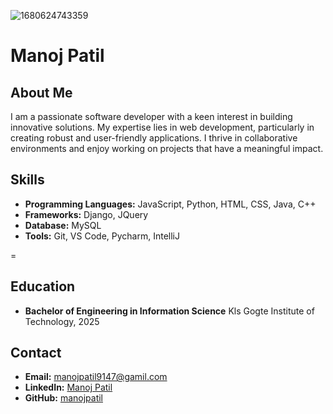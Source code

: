 ![1680624743359](https://github.com/9147/9147/assets/42509321/faa7c0df-9225-4412-9623-8a2c48407404)
# Manoj Patil
## About Me

I am a passionate software developer with a keen interest in building innovative solutions. My expertise lies in web development, particularly in creating robust and user-friendly applications. I thrive in collaborative environments and enjoy working on projects that have a meaningful impact.

## Skills

- **Programming Languages:** JavaScript, Python, HTML, CSS, Java, C++
- **Frameworks:** Django, JQuery
- **Database:** MySQL
- **Tools:** Git, VS Code, Pycharm, IntelliJ

=

## Education

- **Bachelor of Engineering in Information Science**
  Kls Gogte Institute of Technology, 2025

## Contact

- **Email:** manojpatil9147@gamil.com
- **LinkedIn:** [Manoj Patil](https://www.linkedin.com/in/mpaantoijl)
- **GitHub:** [manojpatil](https://github.com/9147)

